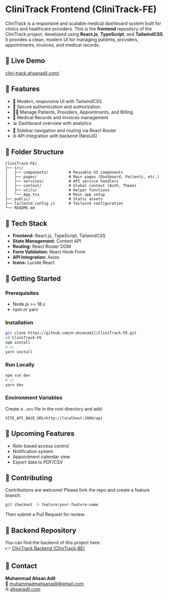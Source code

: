 
# CliniTrack Frontend (CliniTrack-FE)

CliniTrack is a responsive and scalable medical dashboard system built for clinics and healthcare providers. This is the **frontend** repository of the CliniTrack project, developed using **React.js**, **TypeScript**, and **TailwindCSS**. It provides a clean, modern UI for managing patients, providers, appointments, invoices, and medical records.

## 🔗 Live Demo

[clini-track.ahsanadil.com/](https://clini-track.ahsanadil.com/)

## 🧩 Features

- 🚀 Modern, responsive UI with TailwindCSS  
- 🔐 Secure authentication and authorization  
- 👨‍⚕️ Manage Patients, Providers, Appointments, and Billing  
- 📄 Medical Records and Invoices management  
- 📊 Dashboard overview with analytics  
- 🧭 Sidebar navigation and routing via React Router  
- 🌐 API integration with backend (NestJS)  

## 📁 Folder Structure

```
CliniTrack-FE/
├── src/
│   ├── components/         # Reusable UI components
│   ├── pages/              # Main pages (Dashboard, Patients, etc.)
│   ├── services/           # API service handlers
│   ├── context/            # Global context (Auth, Theme)
│   ├── utils/              # Helper functions
│   └── App.tsx             # Main app setup
├── public/                 # Static assets
├── tailwind.config.js      # Tailwind configuration
└── README.md
```

## 🔧 Tech Stack

- **Frontend:** React.js, TypeScript, TailwindCSS  
- **State Management:** Context API  
- **Routing:** React Router DOM  
- **Form Validation:** React Hook Form  
- **API Integration:** Axios  
- **Icons:** Lucide React  

## 🚀 Getting Started

### Prerequisites

- Node.js >= 18.x  
- npm or yarn  

### Installation

```bash
git clone https://github.com/m-ahsanadil/CliniTrack-FE.git
cd CliniTrack-FE
npm install
# or
yarn install
```

### Run Locally

```bash
npm run dev
# or
yarn dev
```

### Environment Variables

Create a `.env` file in the root directory and add:

```env
VITE_API_BASE_URL=http://localhost:3000/api
```

## 🧪 Upcoming Features

- Role-based access control  
- Notification system  
- Appointment calendar view  
- Export data to PDF/CSV  

## 🙌 Contributing

Contributions are welcome! Please fork the repo and create a feature branch.

```bash
git checkout -b feature/your-feature-name
```

Then submit a Pull Request for review.

## 🔗 Backend Repository

You can find the backend of this project here:  
👉 [CliniTrack Backend (CliniTrack-BE)](https://github.com/m-ahsanadil/CliniTrack-BE)

## 📧 Contact

**Muhammad Ahsan Adil**  
📧 [muhammadmahsanadil@gmail.com](mailto:muhammadmahsanadil@gmail.com)  
🌐 [ahsanadil.com](https://ahsanadil.com)  
